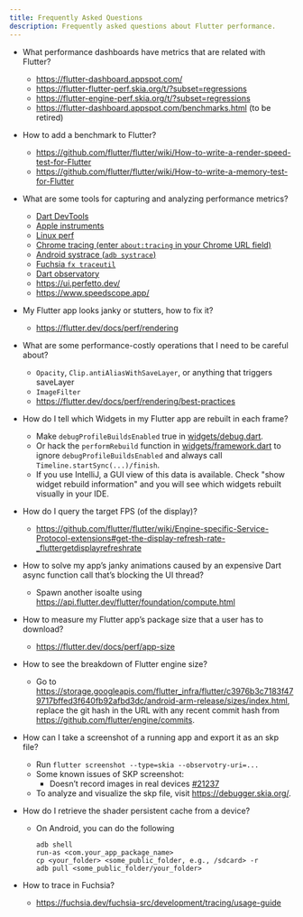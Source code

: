 ```yaml
---
title: Frequently Asked Questions
description: Frequently asked questions about Flutter performance.
---
```


- What performance dashboards have metrics that are related with Flutter?
  - https://flutter-dashboard.appspot.com/
  - https://flutter-flutter-perf.skia.org/t/?subset=regressions
  - https://flutter-engine-perf.skia.org/t/?subset=regressions
  - https://flutter-dashboard.appspot.com/benchmarks.html (to be retired)

- How to add a benchmark to Flutter?
  - https://github.com/flutter/flutter/wiki/How-to-write-a-render-speed-test-for-Flutter
  - https://github.com/flutter/flutter/wiki/How-to-write-a-memory-test-for-Flutter

- What are some tools for capturing and analyzing performance metrics?
  - [Dart DevTools](https://flutter.dev/docs/development/tools/devtools/)
  - [Apple instruments](https://en.wikipedia.org/wiki/Instruments_(software))
  - [Linux perf](https://en.wikipedia.org/wiki/Perf_(Linux))
  - [Chrome tracing (enter `about:tracing` in your Chrome URL field)][tracing]
  - [Android systrace (`adb systrace`)][systrace]
  - [Fuchsia `fx traceutil`][traceutil]
  - [Dart observatory](https://dart-lang.github.io/observatory/)
  - https://ui.perfetto.dev/
  - https://www.speedscope.app/

- My Flutter app looks janky or stutters, how to fix it?
  - https://flutter.dev/docs/perf/rendering

- What are some performance-costly operations that I need to be careful about?
  - `Opacity`, `Clip.antiAliasWithSaveLayer`, or anything that triggers
    saveLayer
  - `ImageFilter`
  - https://flutter.dev/docs/perf/rendering/best-practices

- How do I tell which Widgets in my Flutter app are rebuilt in each frame?
  - Make `debugProfileBuildsEnabled` true in [widgets/debug.dart][debug.dart].
  - Or hack the `performRebuild` function in
    [widgets/framework.dart][framework.dart] to ignore
    `debugProfileBuildsEnabled` and always call
    `Timeline.startSync(...)/finish`.
  - If you use IntelliJ, a GUI view of this data is available. Check "show
    widget rebuild information" and you will see which widgets rebuilt visually
    in your IDE.

- How do I query the target FPS (of the display)?
  - https://github.com/flutter/flutter/wiki/Engine-specific-Service-Protocol-extensions#get-the-display-refresh-rate-_fluttergetdisplayrefreshrate

- How to solve my app’s janky animations caused by an expensive Dart async
  function call that’s blocking the UI thread?
  - Spawn another isoalte using
    https://api.flutter.dev/flutter/foundation/compute.html

- How to measure my Flutter app’s package size that a user has to download?
  - https://flutter.dev/docs/perf/app-size

- How to see the breakdown of Flutter engine size?
  - Go to
    https://storage.googleapis.com/flutter_infra/flutter/c3976b3c7183f479717bffed3f640fb92afbd3dc/android-arm-release/sizes/index.html,
    replace the git hash in the URL with any recent commit hash from
    https://github.com/flutter/engine/commits.

- How can I take a screenshot of a running app and export it as an skp file?
  - Run `flutter screenshot --type=skia --observotry-uri=...`
  - Some known issues of SKP screenshot:
    - Doesn’t record images in real devices [#21237](https://github.com/flutter/flutter/issues/21237)
  - To analyze and visualize the skp file, visit https://debugger.skia.org/.

- How do I retrieve the shader persistent cache from a device?
  - On Android, you can do the following
    ```
    adb shell
    run-as <com.your_app_package_name>
    cp <your_folder> <some_public_folder, e.g., /sdcard> -r
    adb pull <some_public_folder/your_folder>
    ```

- How to trace in Fuchsia?
  - https://fuchsia.dev/fuchsia-src/development/tracing/usage-guide

[tracing]:
https://www.chromium.org/developers/how-tos/trace-event-profiling-tool

[systrace]: https://developer.android.com/studio/profile/systrace

[traceutil]: https://fuchsia.dev/fuchsia-src/development/tracing/usage-guide

[debug.dart]:
https://github.com/flutter/flutter/blob/master/packages/flutter/lib/src/widgets/debug.dart

[framework.dart]:
https://github.com/flutter/flutter/blob/master/packages/flutter/lib/src/widgets/framework.dart